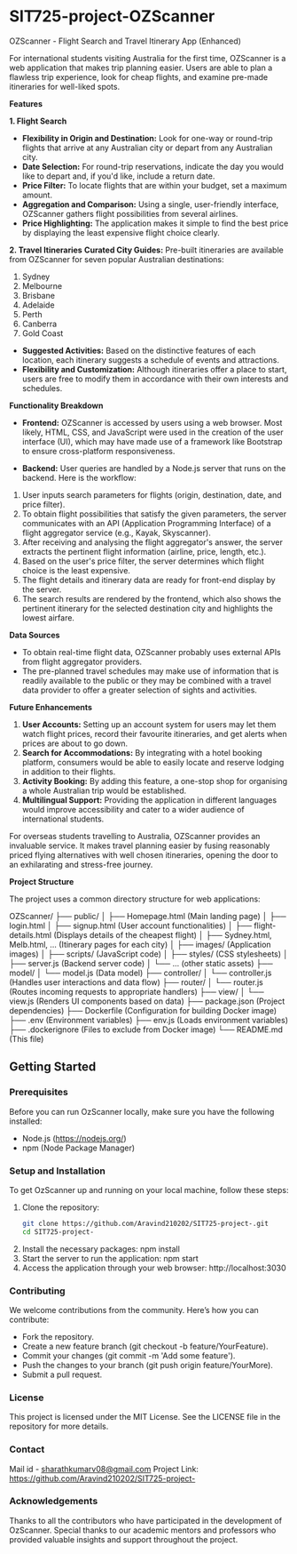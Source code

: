 # SIT725-project-OZScanner

OZScanner - Flight Search and Travel Itinerary App (Enhanced)

For international students visiting Australia for the first time, OZScanner is a web application that makes trip planning easier. Users are able to plan a flawless trip experience, look for cheap flights, and examine pre-made itineraries for well-liked spots.

**Features**

**1. Flight Search**
- **Flexibility in Origin and Destination:** Look for one-way or round-trip flights that arrive at any Australian city or depart from any Australian city.
- **Date Selection:** For round-trip reservations, indicate the day you would like to depart and, if you'd like, include a return date.
- **Price Filter:** To locate flights that are within your budget, set a maximum amount.
- **Aggregation and Comparison:** Using a single, user-friendly interface, OZScanner gathers flight possibilities from several airlines.
- **Price Highlighting:** The application makes it simple to find the best price by displaying the least expensive flight choice clearly.

**2. Travel Itineraries**
**Curated City Guides:** Pre-built itineraries are available from OZScanner for seven popular Australian destinations:
1. Sydney
2. Melbourne
3. Brisbane
4. Adelaide
5. Perth
6. Canberra
7. Gold Coast

- **Suggested Activities:** Based on the distinctive features of each location, each itinerary suggests a schedule of events and attractions.
- **Flexibility and Customization:** Although itineraries offer a place to start, users are free to modify them in accordance with their own interests and schedules.

**Functionality Breakdown**
- **Frontend:** OZScanner is accessed by users using a web browser. Most likely, HTML, CSS, and JavaScript were used in the creation of the user interface (UI), which may have made use of a framework like Bootstrap to ensure cross-platform responsiveness.

- **Backend:** User queries are handled by a Node.js server that runs on the backend. Here is the workflow:
1. User inputs search parameters for flights (origin, destination, date, and price filter).
2. To obtain flight possibilities that satisfy the given parameters, the server communicates with an API (Application Programming Interface) of a flight aggregator service (e.g., Kayak, Skyscanner).
3. After receiving and analysing the flight aggregator's answer, the server extracts the pertinent flight information (airline, price, length, etc.).
4. Based on the user's price filter, the server determines which flight choice is the least expensive.
5. The flight details and itinerary data are ready for front-end display by the server.
6. The search results are rendered by the frontend, which also shows the pertinent itinerary for the selected destination city and highlights the lowest airfare.

**Data Sources**
- To obtain real-time flight data, OZScanner probably uses external APIs from flight aggregator providers.
- The pre-planned travel schedules may make use of information that is readily available to the public or they may be combined with a travel data provider to offer a greater selection of sights and activities.

**Future Enhancements**
1. **User Accounts:** Setting up an account system for users may let them watch flight prices, record their favourite itineraries, and get alerts when prices are about to go down.
2. **Search for Accommodations:** By integrating with a hotel booking platform, consumers would be able to easily locate and reserve lodging in addition to their flights.
3. **Activity Booking:** By adding this feature, a one-stop shop for organising a whole Australian trip would be established.
4. **Multilingual Support:** Providing the application in different languages would improve accessibility and cater to a wider audience of international students.

For overseas students travelling to Australia, OZScanner provides an invaluable service. It makes travel planning easier by fusing reasonably priced flying alternatives with well chosen itineraries, opening the door to an exhilarating and stress-free journey.

**Project Structure**

The project uses a common directory structure for web applications:

OZScanner/
├── public/
│   ├── Homepage.html (Main landing page)
│   ├── login.html
│   ├── signup.html (User account functionalities)
│   ├── flight-details.html (Displays details of the cheapest flight)
│   ├── Sydney.html, Melb.html, ... (Itinerary pages for each city)
│   ├── images/ (Application images)
│   ├── scripts/ (JavaScript code)
│   ├── styles/ (CSS stylesheets)
│   ├── server.js (Backend server code)
│   └── ... (other static assets)
├── model/
│   └── model.js (Data model)
├── controller/
│   └── controller.js (Handles user interactions and data flow)
├── router/
│   └── router.js (Routes incoming requests to appropriate handlers)
├── view/
│   └── view.js (Renders UI components based on data)
├── package.json (Project dependencies)
├── Dockerfile (Configuration for building Docker image)
├── .env (Environment variables)
├── env.js (Loads environment variables)
├── .dockerignore (Files to exclude from Docker image)
└── README.md (This file)

## Getting Started

### Prerequisites
Before you can run OzScanner locally, make sure you have the following installed:
- Node.js (https://nodejs.org/)
- npm (Node Package Manager)

### Setup and Installation
To get OzScanner up and running on your local machine, follow these steps:

1. Clone the repository:
   ```bash
   git clone https://github.com/Aravind210202/SIT725-project-.git
   cd SIT725-project-
2. Install the necessary packages:
   npm install
3. Start the server to run the application:
   npm start
4. Access the application through your web browser:
   http://localhost:3030

### Contributing
We welcome contributions from the community. Here’s how you can contribute:

- Fork the repository.
- Create a new feature branch (git checkout -b feature/YourFeature).
- Commit your changes (git commit -m 'Add some feature').
- Push the changes to your branch (git push origin feature/YourMore).
- Submit a pull request.

### License
This project is licensed under the MIT License. See the LICENSE file in the repository for more details.

### Contact
Mail id - sharathkumarv08@gmail.com
Project Link: https://github.com/Aravind210202/SIT725-project-

### Acknowledgements
Thanks to all the contributors who have participated in the development of OzScanner.
Special thanks to our academic mentors and professors who provided valuable insights and support throughout the project.


